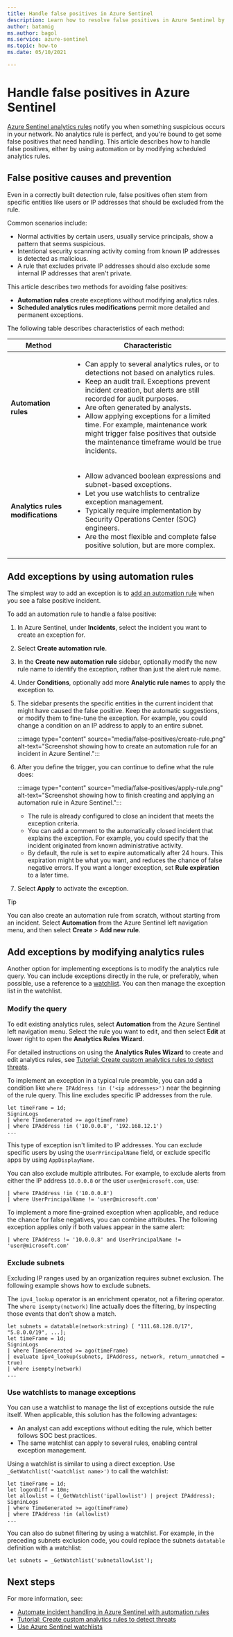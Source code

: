 ```yaml
---
title: Handle false positives in Azure Sentinel
description: Learn how to resolve false positives in Azure Sentinel by creating automation rules or modifying analytics rules to specify exceptions.
author: batamig
ms.author: bagol
ms.service: azure-sentinel
ms.topic: how-to
ms.date: 05/10/2021

---
```


# Handle false positives in Azure Sentinel

[Azure Sentinel analytics rules](tutorial-detect-threats-built-in.md) notify you when something suspicious occurs in your network. No analytics rule is perfect, and you're bound to get some false positives that need handling. This article describes how to handle false positives, either by using automation or by modifying scheduled analytics rules.

## False positive causes and prevention

Even in a correctly built detection rule, false positives often stem from specific entities like users or IP addresses that should be excluded from the rule.

Common scenarios include:

- Normal activities by certain users, usually service principals, show a pattern that seems suspicious.
- Intentional security scanning activity coming from known IP addresses is detected as malicious.
- A rule that excludes private IP addresses should also exclude some internal IP addresses that aren't private.

This article describes two methods for avoiding false positives:

- **Automation rules** create exceptions without modifying analytics rules.
- **Scheduled analytics rules modifications** permit more detailed and permanent exceptions.
  
The following table describes characteristics of each method:

  
|Method|Characteristic|
|-|-|
|**Automation rules**|<ul><li>Can apply to several analytics rules, or to detections not based on analytics rules.</li><li>Keep an audit trail. Exceptions prevent incident creation, but alerts are still recorded for audit purposes.</li><li>Are often generated by analysts.</li><li>Allow applying exceptions for a limited time. For example, maintenance work might trigger false positives that outside the maintenance timeframe would be true incidents.</li></ul>|
|**Analytics rules modifications**|<ul><li>Allow advanced boolean expressions and subnet-based exceptions.</li><li>Let you use watchlists to centralize exception management.</li><li>Typically require implementation by Security Operations Center (SOC) engineers.</li><li>Are the most flexible and complete false positive solution, but are more complex.</li></ul>|

## Add exceptions by using automation rules

The simplest way to add an exception is to [add an automation rule](automate-incident-handling-with-automation-rules.md#creating-and-managing-automation-rules) when you see a false positive incident.

To add an automation rule to handle a false positive:

1. In Azure Sentinel, under **Incidents**, select the incident you want to create an exception for.
1. Select **Create automation rule**.
1. In the **Create new automation rule** sidebar, optionally modify the new rule name to identify the exception, rather than just the alert rule name.
1. Under **Conditions**, optionally add more **Analytic rule name**s to apply the exception to.
1. The sidebar presents the specific entities in the current incident that might have caused the false positive. Keep the automatic suggestions, or modify them to fine-tune the exception. For example, you could change a condition on an IP address to apply to an entire subnet.
   
   :::image type="content" source="media/false-positives/create-rule.png" alt-text="Screenshot showing how to create an automation rule for an incident in Azure Sentinel.":::
   
1. After you define the trigger, you can continue to define what the rule does:
   
   :::image type="content" source="media/false-positives/apply-rule.png" alt-text="Screenshot showing how to finish creating and applying an automation rule in Azure Sentinel.":::
   
   - The rule is already configured to close an incident that meets the exception criteria.
   - You can add a comment to the automatically closed incident that explains the exception. For example, you could specify that the incident originated from known administrative activity.
   - By default, the rule is set to expire automatically after 24 hours. This expiration might be what you want, and reduces the chance of false negative errors. If you want a longer exception, set **Rule expiration** to a later time.
   
1. Select **Apply** to activate the exception.

> [!TIP]
> You can also create an automation rule from scratch, without starting from an incident. Select **Automation** from the Azure Sentinel left navigation menu, and then select **Create** > **Add new rule**.

## Add exceptions by modifying analytics rules

Another option for implementing exceptions is to modify the analytics rule query. You can include exceptions directly in the rule, or preferably, when possible, use a reference to a [watchlist](watchlists.md#use-watchlists-in-analytics-rules). You can then manage the exception list in the watchlist.

### Modify the query

To edit existing analytics rules, select **Automation** from the Azure Sentinel left navigation menu. Select the rule you want to edit, and then select **Edit** at lower right to open the **Analytics Rules Wizard**.

For detailed instructions on using the **Analytics Rules Wizard** to create and edit analytics rules, see [Tutorial: Create custom analytics rules to detect threats](tutorial-detect-threats-custom.md).

To implement an exception in a typical rule preamble, you can add a condition like `where IPAddress !in ('<ip addresses>')` near the beginning of the rule query. This line excludes specific IP addresses from the rule.

```kusto
let timeFrame = 1d;
SigninLogs
| where TimeGenerated >= ago(timeFrame)
| where IPAddress !in ('10.0.0.8', '192.168.12.1')
...
```

This type of exception isn't limited to IP addresses. You can exclude specific users by using the `UserPrincipalName` field, or exclude specific apps by using `AppDisplayName`.

You can also exclude multiple attributes. For example, to exclude alerts from either the IP address `10.0.0.8` or the user `user@microsoft.com`, use:

```kusto
| where IPAddress !in ('10.0.0.8')
| where UserPrincipalName != 'user@microsoft.com'
```

To implement a more fine-grained exception when applicable, and reduce the chance for false negatives, you can combine attributes. The following exception applies only if both values appear in the same alert:

```kusto
| where IPAddress != '10.0.0.8' and UserPrincipalName != 'user@microsoft.com'
```

### Exclude subnets

Excluding IP ranges used by an organization requires subnet exclusion. The following example shows how to exclude subnets.

The `ipv4_lookup` operator is an enrichment operator, not a filtering operator. The `where isempty(network)` line actually does the filtering, by inspecting those events that don't show a match.

```kusto
let subnets = datatable(network:string) [ "111.68.128.0/17", "5.8.0.0/19", ...];
let timeFrame = 1d;
SigninLogs
| where TimeGenerated >= ago(timeFrame)
| evaluate ipv4_lookup(subnets, IPAddress, network, return_unmatched = true)
| where isempty(network)
...
```

### Use watchlists to manage exceptions

You can use a watchlist to manage the list of exceptions outside the rule itself. When applicable, this solution has the following advantages:

- An analyst can add exceptions without editing the rule, which better follows SOC best practices.
- The same watchlist can apply to several rules, enabling central exception management.

Using a watchlist is similar to using a direct exception. Use `_GetWatchlist('<watchlist name>')` to call the watchlist:

```kusto
let timeFrame = 1d;
let logonDiff = 10m;
let allowlist = (_GetWatchlist('ipallowlist') | project IPAddress);
SigninLogs
| where TimeGenerated >= ago(timeFrame)
| where IPAddress !in (allowlist)
...
```

You can also do subnet filtering by using a watchlist. For example, in the preceding subnets exclusion code, you could replace the subnets `datatable` definition with a watchlist:

```kusto
let subnets = _GetWatchlist('subnetallowlist');
```

## Next steps

For more information, see:
- [Automate incident handling in Azure Sentinel with automation rules](automate-incident-handling-with-automation-rules.md)
- [Tutorial: Create custom analytics rules to detect threats](tutorial-detect-threats-custom.md)
- [Use Azure Sentinel watchlists](watchlists.md)
